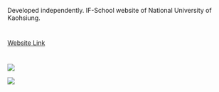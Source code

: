 Developed independently. IF-School website of National University of Kaohsiung.

# 
<a href="https://ifschool.nuk.edu.tw" target="_blank">Website Link</a>

# 

![](/guanweichen/projects/ifschool/home.jpg)

![](/guanweichen/projects/ifschool/vote.jpg)
